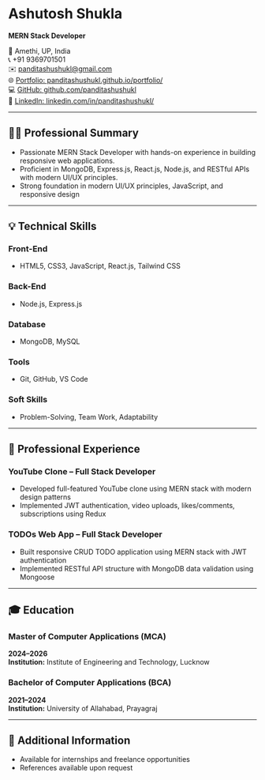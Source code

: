 # Ashutosh Shukla  
**MERN Stack Developer**

📍 Amethi, UP, India  
📞 +91 9369701501  
✉️ [panditashushukl@gmail.com](mailto:panditashushukl@gmail.com)  
🌐 [Portfolio: panditashushukl.github.io/portfolio/](https://panditashushukl.github.io/portfolio/)  
💻 [GitHub: github.com/panditashushukl](https://github.com/panditashushukl)  
🔗 [LinkedIn: linkedin.com/in/panditashushukl/](https://www.linkedin.com/in/panditashushukl/)

---

## 🧑‍💻 Professional Summary

- Passionate MERN Stack Developer with hands-on experience in building responsive web applications.  
- Proficient in MongoDB, Express.js, React.js, Node.js, and RESTful APIs with modern UI/UX principles.
- Strong foundation in modern UI/UX principles, JavaScript, and responsive design

---

## 💡 Technical Skills

### Front-End

- HTML5, CSS3, JavaScript, React.js, Tailwind CSS

### Back-End

- Node.js, Express.js

### Database

- MongoDB, MySQL

### Tools

- Git, GitHub, VS Code

### Soft Skills

- Problem-Solving, Team Work, Adaptability

---

## 🧩 Professional Experience

### YouTube Clone – Full Stack Developer  

- Developed full-featured YouTube clone using MERN stack with modern design patterns  
- Implemented JWT authentication, video uploads, likes/comments, subscriptions using Redux

### TODOs Web App – Full Stack Developer  

- Built responsive CRUD TODO application using MERN stack with JWT authentication  
- Implemented RESTful API structure with MongoDB data validation using Mongoose

---

## 🎓 Education

### Master of Computer Applications (MCA)  

**2024–2026**  
**Institution:** Institute of Engineering and Technology, Lucknow

### Bachelor of Computer Applications (BCA)

**2021–2024**  
**Institution:** University of Allahabad, Prayagraj

---

## 📝 Additional Information

- Available for internships and freelance opportunities  
- References available upon request
